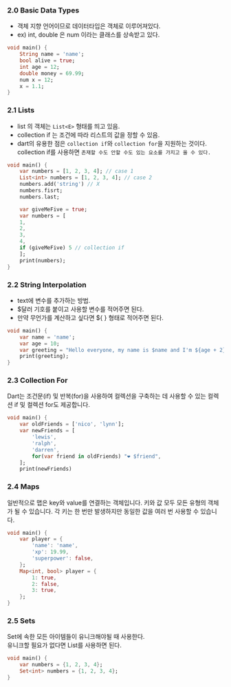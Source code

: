 ### 2.0 Basic Data Types
- 객체 지향 언어이므로 데이터타입은 객체로 이루어져있다.
- ex) int, double 은 num 이라는 클래스를 상속받고 있다.
```dart
void main() {
	String name = 'name';
	bool alive = true;
	int age = 12;
	double money = 69.99;
	num x = 12;
	x = 1.1;
}
```

### 2.1 Lists
- list 의 객체는 `List<E>` 형태를 띄고 있음.
- collection if 는 조건에 따라 리스트의 값을 정할 수 있음.
- dart의 유용한 점은 `collection if`와 `collection for`을 지원하는 것이다. collection if를 사용하면 `존재할 수도 안할 수도 있는 요소를 가지고 올 수 있다.`
```dart
void main() {
	var numbers = [1, 2, 3, 4]; // case 1
	List<int> numbers = [1, 2, 3, 4]; // case 2
	numbers.add('string') // X
	numbers.fisrt;
	numbers.last;

	var giveMeFive = true;
	var numbers = [
	1,
	2,
	3,
	4,
	if (giveMeFive) 5 // collection if
	];
	print(numbers);
}
```

### 2.2 String Interpolation
- text에 변수를 추가하는 방법.
- $달러 기호를 붙이고 사용할 변수를 적어주면 된다.  
- 만약 무언가를 계산하고 싶다면 ${ } 형태로 적어주면 된다.
```dart
void main() {
	var name = 'name';
	var age = 10;
	var greeting = "Hello everyone, my name is $name and I'm ${age + 2}"; // name, 12
	print(greeting);
}
```

### 2.3 Collection For
Dart는 조건문(if) 및 반복(for)을 사용하여 컬렉션을 구축하는 데 사용할 수 있는 컬렉션 if 및 컬렉션 for도 제공합니다.
```dart
void main() {
	var oldFriends = ['nico', 'lynn'];
	var newFriends = [
		'lewis',
		'ralph',
		'darren',
		for(var friend in oldFriends) "❤ $friend",
	];
	print(newFriends)
```

### 2.4 Maps
일반적으로 맵은 key와 value를 연결하는 객체입니다. 키와 값 모두 모든 유형의 객체가 될 수 있습니다. 각 키는 한 번만 발생하지만 동일한 값을 여러 번 사용할 수 있습니다.
```dart
void main() {
	var player = {
		'name': 'name',
		'xp': 19.99,
		'superpower': false,
	};
	Map<int, bool> player = {
		1: true,
		2: false,
		3: true,
	};
}
```

### 2.5 Sets
Set에 속한 모든 아이템들이 유니크해야될 때 사용한다.  
유니크할 필요가 없다면 List를 사용하면 된다.
```dart
void main() {
	var numbers = {1, 2, 3, 4};
	Set<int> numbers = {1, 2, 3, 4};
}
```